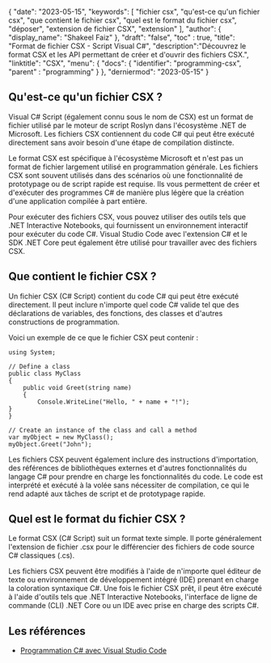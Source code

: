 {
"date": "2023-05-15",
  "keywords": [
"fichier csx",
"qu'est-ce qu'un fichier csx",
"que contient le fichier csx",
"quel est le format du fichier csx",
"déposer",
"extension de fichier CSX",
"extension"
],
  "author": {
"display_name": "Shakeel Faiz"
},
"draft": "false",
"toc" : true,
"title": "Format de fichier CSX - Script Visual C#",
  "description":"Découvrez le format CSX et les API permettant de créer et d'ouvrir des fichiers CSX.",
"linktitle": "CSX",
  "menu": {
    "docs": {
      "identifier": "programming-csx",
"parent" : "programming"
}
},
"derniermod": "2023-05-15"
}

## Qu'est-ce qu'un fichier CSX ?

Visual C# Script (également connu sous le nom de CSX) est un format de fichier utilisé par le moteur de script Roslyn dans l'écosystème .NET de Microsoft. Les fichiers CSX contiennent du code C# qui peut être exécuté directement sans avoir besoin d'une étape de compilation distincte.

Le format CSX est spécifique à l'écosystème Microsoft et n'est pas un format de fichier largement utilisé en programmation générale. Les fichiers CSX sont souvent utilisés dans des scénarios où une fonctionnalité de prototypage ou de script rapide est requise. Ils vous permettent de créer et d'exécuter des programmes C# de manière plus légère que la création d'une application compilée à part entière.

Pour exécuter des fichiers CSX, vous pouvez utiliser des outils tels que .NET Interactive Notebooks, qui fournissent un environnement interactif pour exécuter du code C#. Visual Studio Code avec l'extension C# et le SDK .NET Core peut également être utilisé pour travailler avec des fichiers CSX.

## Que contient le fichier CSX ?

Un fichier CSX (C# Script) contient du code C# qui peut être exécuté directement. Il peut inclure n'importe quel code C# valide tel que des déclarations de variables, des fonctions, des classes et d'autres constructions de programmation.

Voici un exemple de ce que le fichier CSX peut contenir :

```
using System;

// Define a class
public class MyClass
{
    public void Greet(string name)
    {
        Console.WriteLine("Hello, " + name + "!");
}
}

// Create an instance of the class and call a method
var myObject = new MyClass();
myObject.Greet("John");

```

Les fichiers CSX peuvent également inclure des instructions d'importation, des références de bibliothèques externes et d'autres fonctionnalités du langage C# pour prendre en charge les fonctionnalités du code. Le code est interprété et exécuté à la volée sans nécessiter de compilation, ce qui le rend adapté aux tâches de script et de prototypage rapide.

## Quel est le format du fichier CSX ?

Le format CSX (C# Script) suit un format texte simple. Il porte généralement l'extension de fichier .csx pour le différencier des fichiers de code source C# classiques (.cs).

Les fichiers CSX peuvent être modifiés à l'aide de n'importe quel éditeur de texte ou environnement de développement intégré (IDE) prenant en charge la coloration syntaxique C#. Une fois le fichier CSX prêt, il peut être exécuté à l'aide d'outils tels que .NET Interactive Notebooks, l'interface de ligne de commande (CLI) .NET Core ou un IDE avec prise en charge des scripts C#.

## Les références
* [Programmation C# avec Visual Studio Code](https://code.visualstudio.com/docs/languages/csharp)

